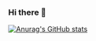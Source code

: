 ### Hi there 👋

[![Anurag's GitHub stats](https://github-readme-stats.vercel.app/api?username=VincentLi1216)](https://github.com/anuraghazra/github-readme-stats)

<!--
**VincentLi1216/VincentLi1216** is a ✨ _special_ ✨ repository because its `README.md` (this file) appears on your GitHub profile.

Here are some ideas to get you started:

- 🔭 I’m currently working on ...
- 🌱 I’m currently learning ...
- 👯 I’m looking to collaborate on ...
- 🤔 I’m looking for help with ...
- 💬 Ask me about ...
- 📫 How to reach me: ...
- 😄 Pronouns: ...
- ⚡ Fun fact: ...
-->
